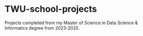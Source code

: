 # TWU-school-projects
Projects completed from my Master of Science in Data Science &amp; Informatics degree from 2023-2025.
